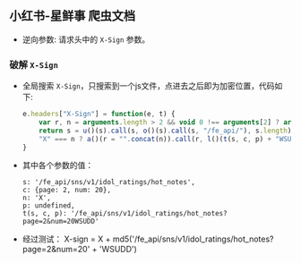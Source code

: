 ## 小红书-星鲜事 爬虫文档

- 逆向参数: 请求头中的 `X-Sign` 参数。

### 破解 `X-Sign`
- 全局搜索 `X-Sign`，只搜索到一个js文件，点进去之后即为加密位置，代码如下:
    ```javascript
    e.headers["X-Sign"] = function(e, t) {
        var r, n = arguments.length > 2 && void 0 !== arguments[2] ? arguments[2] : "X", i = e.url, s = void 0 === i ? "" : i, c = e.params, p = e.paramsSerializer;
        return s = u()(s).call(s, o()(s).call(s, "/fe_api/"), s.length),
        "X" === n ? a()(r = "".concat(n)).call(r, l()(t(s, c, p) + "WSUDD")) : ""
    }
    ```
- 其中各个参数的值：
    ```text
    s: '/fe_api/sns/v1/idol_ratings/hot_notes',
    c: {page: 2, num: 20},
    n: 'X',
    p: undefined,
    t(s, c, p): '/fe_api/sns/v1/idol_ratings/hot_notes?page=2&num=20WSUDD'
    ```
- 经过测试：
    X-sign = X + md5('/fe_api/sns/v1/idol_ratings/hot_notes?page=2&num=20' + 'WSUDD')

